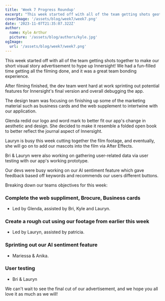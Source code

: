 ```yaml
---
title: 'Week 7 Progress Roundup'
excerpt: "This week started off with all of the team getting shots geother to make our short visual story advertisement to hype up Innersight!"
coverImage: '/assets/blog/week7/week7.png'
date: '2023-11-07T21:35:07.322Z'
author:
  name: Kyle Arthur
  picture: '/assets/blog/authors/kyle.jpg'
ogImage:
  url: '/assets/blog/week7/week7.png'
---
```


This week started off with all of the team getting shots together to make our short visual story advertisement to hype up Innersight! We had a fun-filled time getting all the filming done, and it was a great team bonding experience.

After filming finished, the dev team went hard at work sprinting out potential features for Innersight's final version and overall debugging the app.

The design team was focusing on finishing up some of the marketing material such as business cards and the web supplement to intertwine with our application.

Glenda redid our logo and word mark to better fit our app's change in aesthetic and design. She decided to make it resemble a folded open book to better reflect the journal aspect of Innersight.

Lauryn is busy this week cutting together the film footage, and eventually, she will go on to add our mascots into the film via After Effects.

Bri & Lauryn were also working on gathering user-related data via user testing with our app's working prototype.

Our devs were busy working on our AI sentiment feature which gave feedback based off keywords and recommends our users different buttons.

Breaking down our teams objectives for this week:

### Complete the web suppliment, Brocure, Business cards 
- Led by Glenda, assisted by Bri, Kyle and Lauryn.

### Create a rough cut using our footage from earlier this week
- Led by Lauryn, assisted by patricia.

### Sprinting out our AI sentiment feature 
- Mariessa & Anika. 

### User testing
- Bri & Lauryn 

We can't wait to see the final cut of our advertisement, and we hope you all love it as much as we will!